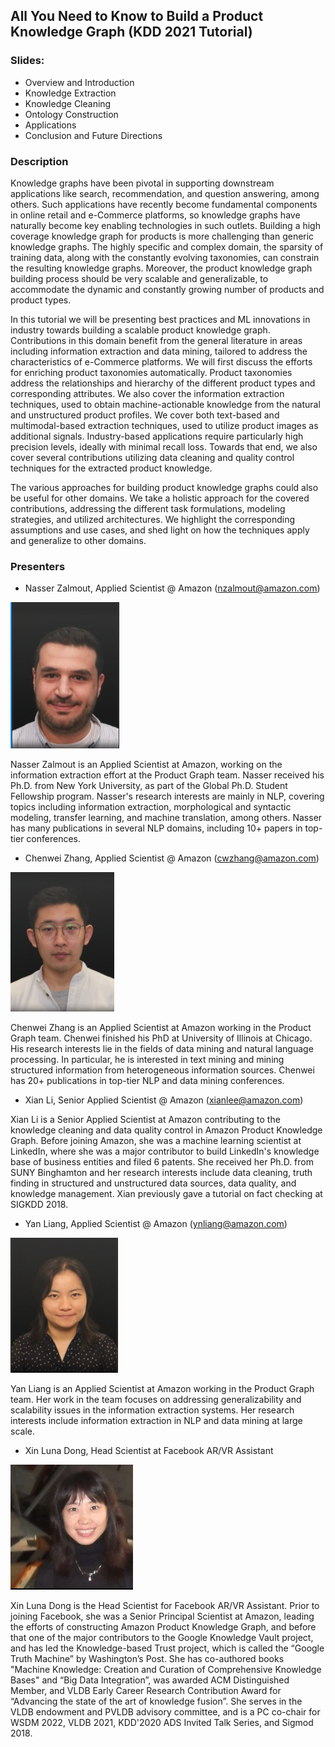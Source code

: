 ## All You Need to Know to Build a Product Knowledge Graph (KDD 2021 Tutorial)

### Slides:
* Overview and Introduction 
* Knowledge Extraction
* Knowledge Cleaning
* Ontology Construction
* Applications
* Conclusion and Future Directions


### Description
Knowledge graphs have been pivotal in supporting downstream applications like search, recommendation, and question answering, among others. Such applications have recently become fundamental components in online retail and e-Commerce platforms, so knowledge graphs have naturally become key enabling technologies in such outlets. Building a high coverage knowledge graph for products is more challenging than generic knowledge graphs. The highly specific and complex domain, the sparsity of training data, along with the constantly evolving taxonomies, can constrain the resulting knowledge graphs. Moreover, the product knowledge graph building process should be very scalable and generalizable, to accommodate the dynamic and constantly growing number of products and product types.
    
In this tutorial we will be presenting best practices and ML innovations in industry towards building a scalable product knowledge graph. Contributions in this domain benefit from the general literature in areas including information extraction and data mining, tailored to address the characteristics of e-Commerce platforms. We will first discuss the efforts for enriching product taxonomies automatically. Product taxonomies address the relationships and hierarchy of the different product types and corresponding attributes. We also cover the information extraction techniques, used to obtain machine-actionable knowledge from the natural and unstructured product profiles. We cover both text-based and multimodal-based extraction techniques, used to utilize product images as additional signals. Industry-based applications require particularly high precision levels, ideally with minimal recall loss. Towards that end, we also cover several contributions utilizing data cleaning and quality control techniques for the extracted product knowledge. 
    
The various approaches for building product knowledge graphs could also be useful for other domains. We take a holistic approach for the covered contributions, addressing the different task formulations, modeling strategies, and utilized architectures. We highlight the corresponding assumptions and use cases, and shed light on how the techniques apply and generalize to other domains. 


### Presenters
* Nasser Zalmout, Applied Scientist @ Amazon (nzalmout@amazon.com)
<img src="./photos/Nasser.jpg">

Nasser Zalmout is an Applied Scientist at Amazon, working on the information extraction effort at the Product Graph team. Nasser received his Ph.D. from New York University, as part of the Global Ph.D. Student Fellowship program. Nasser's research interests are mainly in NLP, covering topics including information extraction, morphological and syntactic modeling, transfer learning, and machine translation, among others. Nasser has many publications in several NLP domains, including 10+ papers in top-tier conferences. 

* Chenwei Zhang, Applied Scientist @ Amazon (cwzhang@amazon.com)
<img src="./photos/Chenwei.jpg">

Chenwei Zhang is an Applied Scientist at Amazon working in the Product Graph team. Chenwei finished his PhD at University of Illinois at Chicago. His research interests lie in the fields of data mining and natural language processing. In particular, he is interested in text mining and mining structured information from heterogeneous information sources. Chenwei has 20+ publications in top-tier NLP and data mining conferences. 

* Xian Li, Senior Applied Scientist @ Amazon (xianlee@amazon.com)

Xian Li is a Senior Applied Scientist at Amazon contributing to the knowledge cleaning and data quality control in Amazon Product Knowledge Graph. Before joining Amazon, she was a machine learning scientist at LinkedIn, where she was a major contributor to build LinkedIn's knowledge base of business entities and filed 6 patents. She received her Ph.D. from SUNY Binghamton and her research interests include data cleaning, truth finding in structured and unstructured data sources, data quality, and knowledge management. Xian previously gave a tutorial on fact checking at SIGKDD 2018.
* Yan Liang, Applied Scientist @ Amazon (ynliang@amazon.com)
<img src="./photos/Yan.jpg">

Yan Liang is an Applied Scientist at Amazon working in the Product Graph team. Her work in the team focuses on addressing generalizability and scalability issues in the information extraction systems. Her research interests include information extraction in NLP and data mining at large scale.

* Xin Luna Dong, Head Scientist at Facebook AR/VR Assistant
<img src="./photos/Luna.jpg">

Xin Luna Dong is the Head Scientist for Facebook AR/VR Assistant. Prior to joining Facebook, she was a Senior Principal Scientist at Amazon, leading the efforts of constructing Amazon Product Knowledge Graph, and before that one of the major contributors to the Google Knowledge Vault project, and has led the Knowledge-based Trust project, which is called the “Google Truth Machine” by Washington’s Post. She has co-authored books "Machine Knowledge: Creation and Curation of Comprehensive Knowledge Bases" and “Big Data Integration”, was awarded ACM Distinguished Member, and VLDB Early Career Research Contribution Award for “Advancing the state of the art of knowledge fusion”. She serves in the VLDB endowment and PVLDB advisory committee, and is a PC co-chair for WSDM 2022, VLDB 2021, KDD'2020 ADS Invited Talk Series, and Sigmod 2018.
